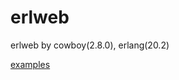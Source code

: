 # erlweb
erlweb by cowboy(2.8.0), erlang(20.2)

[examples](https://github.com/mirahs/erlweb/tree/master/examples)
